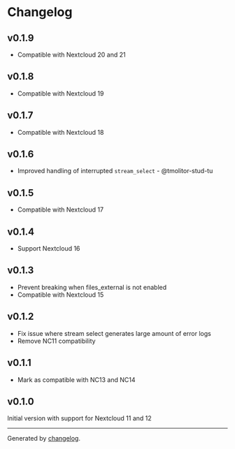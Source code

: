 # Changelog

## v0.1.9
- Compatible with Nextcloud 20 and 21

## v0.1.8
- Compatible with Nextcloud 19

## v0.1.7
- Compatible with Nextcloud 18

## v0.1.6
- Improved handling of interrupted `stream_select` - @tmolitor-stud-tu

## v0.1.5
- Compatible with Nextcloud 17

## v0.1.4
- Support Nextcloud 16

## v0.1.3
- Prevent breaking when files_external is not enabled
- Compatible with Nextcloud 15

## v0.1.2
- Fix issue where stream select generates large amount of error logs
- Remove NC11 compatibility



## v0.1.1
- Mark as compatible with NC13 and NC14

## v0.1.0
Initial version with support for Nextcloud 11 and 12


---

Generated by [changelog](https://github.com/gluons/changelog).
